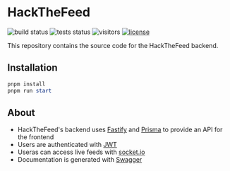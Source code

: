 # HackTheFeed

![build status](https://github.com/hackthefeed/backend/actions/workflows/ci.yml/badge.svg)
![tests status](https://github.com/hackthefeed/backend/actions/workflows/tests.yml/badge.svg)
![visitors](https://visitor-badge.laobi.icu/badge?page_id=github/hackthefeed/backend)
[![license](https://img.shields.io/badge/license-MIT-blue.svg)](https://github.com/hackthefeed/backend/blob/main/LICENSE)

This repository contains the source code for the HackTheFeed backend.

## Installation

```powershell
pnpm install
pnpm run start
```

## About

- HackTheFeed's backend uses [Fastify](https://fastify.io) and [Prisma](https://prisma.io) to provide an API for the frontend
- Users are authenticated with [JWT](https://jwt.io)
- Useras can access live feeds with [socket.io](https://socket.io)
- Documentation is generated with [Swagger](https://swagger.io)

